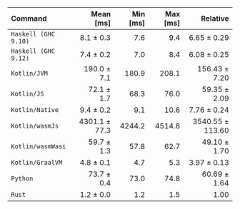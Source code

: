 | Command | Mean [ms] | Min [ms] | Max [ms] | Relative |
|:---|---:|---:|---:|---:|
| `Haskell (GHC 9.10)` | 8.1 ± 0.3 | 7.6 | 9.4 | 6.65 ± 0.29 |
| `Haskell (GHC 9.12)` | 7.4 ± 0.2 | 7.0 | 8.4 | 6.08 ± 0.25 |
| `Kotlin/JVM` | 190.0 ± 7.1 | 180.9 | 208.1 | 156.43 ± 7.20 |
| `Kotlin/JS` | 72.1 ± 1.7 | 68.3 | 76.0 | 59.35 ± 2.09 |
| `Kotlin/Native` | 9.4 ± 0.2 | 9.1 | 10.6 | 7.76 ± 0.24 |
| `Kotlin/wasmJs` | 4301.1 ± 77.3 | 4244.2 | 4514.8 | 3540.55 ± 113.60 |
| `Kotlin/wasmWasi` | 59.7 ± 1.3 | 57.8 | 62.7 | 49.10 ± 1.70 |
| `Kotlin/GraalVM` | 4.8 ± 0.1 | 4.7 | 5.3 | 3.97 ± 0.13 |
| `Python` | 73.7 ± 0.4 | 73.0 | 74.8 | 60.69 ± 1.64 |
| `Rust` | 1.2 ± 0.0 | 1.2 | 1.5 | 1.00 |
